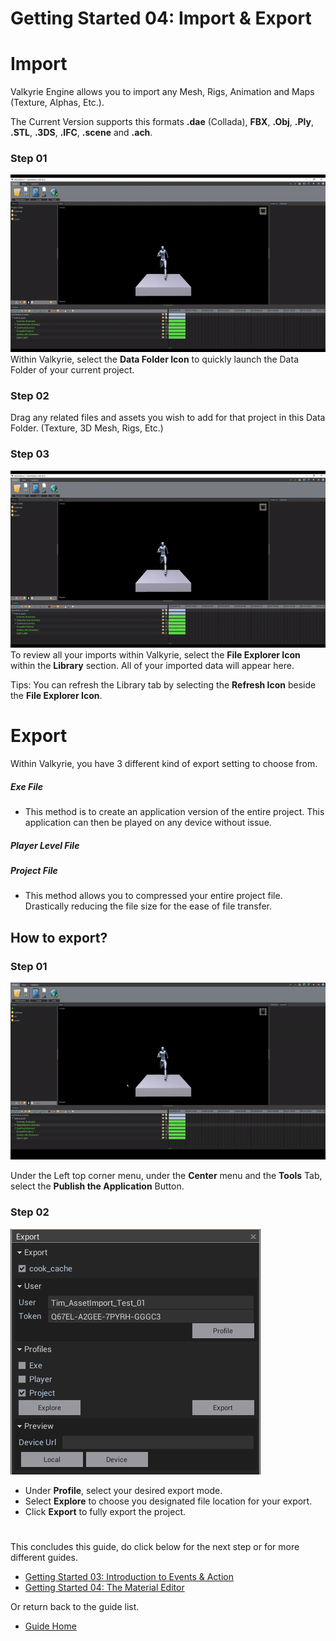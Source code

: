 # Getting Started 04: Import & Export

# Import
Valkyrie Engine allows you to import any Mesh, Rigs, Animation and Maps (Texture, Alphas, Etc.). 

The Current Version supports this formats
**.dae** (Collada), **FBX**, **.Obj**, **.Ply**, **.STL**, **.3DS**, **.IFC**, **.scene** and **.ach**.


### Step 01
![Data_File_Gif_01](uploads/08baeb8ed8f0b20b8518130797d1f676/Data_File_Gif_01.gif)
Within Valkyrie, select the **Data Folder Icon** to quickly launch the Data Folder of your current project. 

### Step 02 
Drag any related files and assets you wish to add for that project in this Data Folder. (Texture, 3D Mesh, Rigs, Etc.) 

### Step 03
![Data_File_VLK_Gif_01](uploads/cba3740b9be3fda82b84374f7a8341e6/Data_File_VLK_Gif_01.gif)
To review all your imports within Valkyrie, select the **File Explorer Icon** within the **Library** section. All of your imported data will appear here.

Tips: You can refresh the Library tab by selecting the **Refresh Icon** beside the **File Explorer Icon**.  

# Export
Within Valkyrie, you have 3 different kind of export setting to choose from.

##### Exe File 
* This method is to create an application version of the entire project. This application can then be played on any device without issue. 

##### Player Level File


##### Project File 
* This method allows you to compressed your entire project file. Drastically reducing the file size for the ease of file transfer.  

## How to export?
### Step 01

![Export_Gif_01](uploads/d8c53c79f732a89e5f8cce9dcec3d00b/Export_Gif_01.gif)


Under the Left top corner menu, under the **Center** menu and the **Tools** Tab, select the **Publish the Application** Button. 

### Step 02
![Export_Menu](uploads/3b18af499c6f57e1cfb3260b2129062d/Export_Menu.PNG)

* Under **Profile**, select your desired export mode. 
* Select **Explore** to choose you designated file location for your export.
* Click **Export** to fully export the project. 

#

This concludes this guide, do click below for the next step or for more different guides. 
- [Getting Started 03: Introduction to Events & Action](VlkGuides/getting-started-03-intro-events-n-actions)
- [Getting Started 04: The Material Editor](VlkGuides/Material-Editor)

Or return back to the guide list.
- [Guide Home](https://gitlab.talansoft.com/Pub/Wiki/wikis/home)

